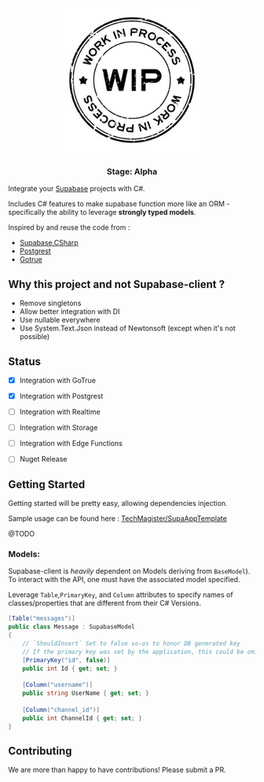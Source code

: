 <p align="center">
<img width="300" src="./docs/WIP.jpg"/>
</p>
<h3 align="center">Stage: Alpha</h3>

Integrate your [Supabase](https://supabase.io) projects with C#.

Includes C# features to make supabase function more like an ORM - specifically the ability to leverage **strongly typed
models**.

Inspired by and reuse the code from : 
- [Supabase.CSharp](https://github.com/supabase-community/Supabase-client)
- [Postgrest](https://github.com/supabase-community/postgrest-csharp)
- [Gotrue](https://github.com/supabase-community/gotrue-csharp)

## Why this project and not Supabase-client ? 

- Remove singletons
- Allow better integration with DI
- Use nullable everywhere
- Use System.Text.Json instead of Newtonsoft (except when it's not possible)

## Status

- [x] Integration with GoTrue
- [x] Integration with Postgrest
- [ ] Integration with Realtime
- [ ] Integration with Storage
- [ ] Integration with Edge Functions
- [ ] Nuget Release


## Getting Started

Getting started will be pretty easy, allowing dependencies injection.

Sample usage can be found here : [TechMagister/SupaAppTemplate](https://github.com/TechMagister/SupaAppTemplate)

@TODO 

### Models:

Supabase-client is _heavily_ dependent on Models deriving from `BaseModel`). To interact with the API, one must have the associated model specified.

Leverage `Table`,`PrimaryKey`, and `Column` attributes to specify names of classes/properties that are different from
their C# Versions.

```c#
[Table("messages")]
public class Message : SupabaseModel
{
    // `ShouldInsert` Set to false so-as to honor DB generated key
    // If the primary key was set by the application, this could be omitted.
    [PrimaryKey("id", false)]
    public int Id { get; set; }

    [Column("username")]
    public string UserName { get; set; }

    [Column("channel_id")]
    public int ChannelId { get; set; }
}
```

## Contributing

We are more than happy to have contributions! Please submit a PR.
